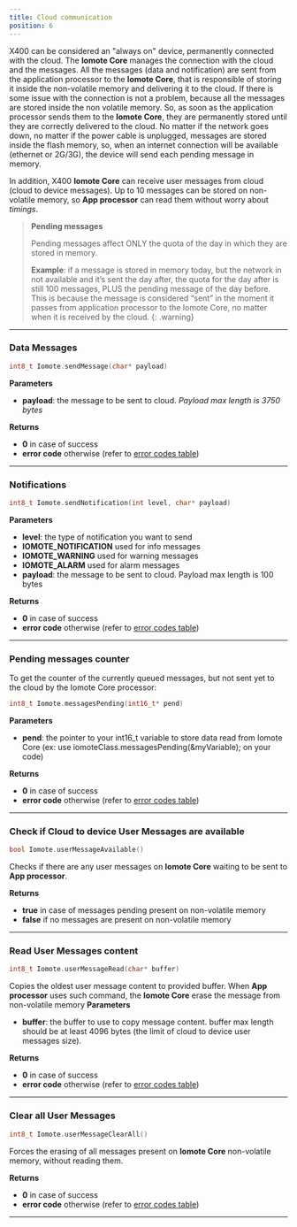 ```yaml
---
title: Cloud communication
position: 6
---
```


X400 can be considered an "always on" device, permanently connected with the cloud. The **Iomote Core** manages the connection with the cloud and the messages. All the messages (data and notification) are sent from the application processor to the **Iomote Core**, that is responsible of storing it inside the non-volatile memory and delivering it to the cloud. If there is some issue with the connection is not a problem, because all the messages are stored inside the non volatile memory. So, as soon as the application processor sends them to the **Iomote Core**, they are permanently stored until they are correctly delivered to the cloud. No matter if the network goes down, no matter if the power cable is unplugged, messages are stored inside the flash memory, so, when an internet connection will be available (ethernet or 2G/3G), the device will send each pending message in memory.

In addition, X400 **Iomote Core** can receive user messages from cloud (cloud to device messages). Up to 10 messages can be stored on non-volatile memory, so **App processor** can read them without worry about _timings_.


>**Pending messages**
>
>Pending messages affect ONLY the quota of the day in which they are stored in memory. 
>
>**Example**: if a message is stored in memory today, but the network in not available and it’s sent the day after, the quota for the day after is still 100 messages, PLUS the pending message of the day before. This is because the message is considered “sent” in the moment it passes from application processor to the Iomote Core, no matter when it is received by the cloud. 
{: .warning}


---


### **Data Messages**
~~~ cpp
int8_t Iomote.sendMessage(char* payload)
~~~
**Parameters**
- **payload**: the message to be sent to cloud. *Payload max length is 3750 bytes*

**Returns**
- **0** in case of success
- **error code** otherwise (refer to [error codes table](/#arduino08_ErrorCodes))


---


### **Notifications**
~~~ cpp
int8_t Iomote.sendNotification(int level, char* payload)
~~~
**Parameters**
- **level**: the type of notification you want to send
 - **IOMOTE_NOTIFICATION** used for info messages
 - **IOMOTE_WARNING** used for warning messages
 - **IOMOTE_ALARM** used for alarm messages
- **payload**: the message to be sent to cloud. Payload max length is 100 bytes

**Returns**
- **0** in case of success
- **error code** otherwise (refer to [error codes table](/#arduino08_ErrorCodes))


---



### **Pending messages counter**
To get the counter of the currently queued messages, but not sent yet to the cloud by the Iomote Core processor:
~~~ cpp
int8_t Iomote.messagesPending(int16_t* pend)
~~~
**Parameters**
- **pend**: the pointer to your int16_t variable to store data read from Iomote Core (ex: use iomoteClass.messagesPending(&myVariable); on your code)

**Returns**
- **0** in case of success
- **error code** otherwise (refer to [error codes table](/#arduino08_ErrorCodes))


---

### **Check if Cloud to device User Messages are available**
~~~ cpp
bool Iomote.userMessageAvailable()
~~~
Checks if there are any user messages on **Iomote Core** waiting to be sent to **App processor**. 

**Returns**
- **true** in case of messages pending present on non-volatile memory
- **false** if no messages are present on non-volatile memory


---

### **Read User Messages content**
~~~ cpp
int8_t Iomote.userMessageRead(char* buffer)
~~~
Copies the oldest user message content to provided buffer. When **App processor** uses such command, the **Iomote Core** erase the message from non-volatile memory
**Parameters**
- **buffer**: the buffer to use to copy message content. buffer max length should be at least 4096 bytes (the limit of cloud to device user messages size).

**Returns**
- **0** in case of success
- **error code** otherwise (refer to [error codes table](/#arduino08_ErrorCodes))


---

### **Clear all User Messages**
~~~ cpp
int8_t Iomote.userMessageClearAll()
~~~
Forces the erasing of all messages present on **Iomote Core** non-volatile memory, without reading them.

**Returns**
- **0** in case of success
- **error code** otherwise (refer to [error codes table](/#arduino08_ErrorCodes))


---
